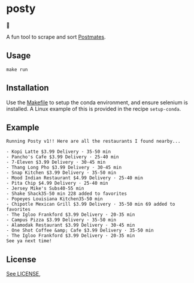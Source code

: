 # posty

🍴

A fun tool to scrape and sort [Postmates](https://postmates.com).

## Usage

`make run`

## Installation

Use the [Makefile](src/Makefile) to setup the conda environment, and ensure selenium is installed. A Linux example of this is provided in the recipe `setup-conda`.

## Example

```
Running Posty v1!! Here are all the restaurants I found nearby...

- Kopi Latte $3.99 Delivery · 35-50 min
- Pancho's Cafe $3.99 Delivery · 25-40 min
- 7-Eleven $3.99 Delivery · 30-45 min
- Thang Long Pho $3.99 Delivery · 30-45 min
- Snap Kitchen $3.99 Delivery · 35-50 min
- Mood Indian Restaurant $4.99 Delivery · 25-40 min
- Pita Chip $4.99 Delivery · 25-40 min
- Jersey Mike's Subs40-55 min
- Shake Shack35-50 min 228 added to favorites
- Popeyes Louisiana Kitchen35-50 min
- Chipotle Mexican Grill $3.99 Delivery · 35-50 min 69 added to favorites
- The Igloo Frankford $3.99 Delivery · 20-35 min
- Campus Pizza $3.99 Delivery · 35-50 min
- Alamodak Restaurant $3.99 Delivery · 30-45 min
- One Shot Coffee &amp; Cafe $3.99 Delivery · 35-50 min
- The Igloo Frankford $3.99 Delivery · 20-35 min
See ya next time!
```

## License

[See LICENSE](LICENSE),